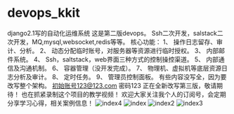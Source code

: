 # devops_kkit
django2.1写的自动化运维系统
这是第二版devops。
Ssh二次开发，salstack二次开发，MQ,mysql,websocket,redis等等。
核心功能：
1、	操作日志留存、审计、分析。
2、	动态分配临时账号，对服务器等资源进行临时授权。
3、	内部邮件系统。
4、	Ssh，saltstack，web界面三种方式的控制操控渠道。
5、	内部通信及沟通机制。
6、	容器管理（没开发完成）。
7、	物理机、虚拟机等底层资源日志分析及审计。
8、	定时任务。
9、	管理员控制面板。
有些内容没写全，因为要改写整个架构。
初始账号123@123.com 密码123
正在全新改写第三版，敬请期待！
也在抓紧录制这个项目的教学视频！
欢迎大家关注我个人的订阅号，会定期分享学习心得，相关案例信息！
![index4](https://github.com/luckman666/devops_kkit/blob/master/gzh.jpg)
![index](https://github.com/luckman666/devops_kkit/blob/master/image/index.png) 
![index2](https://github.com/luckman666/devops_kkit/blob/master/image/3.png) 
![index3](https://github.com/luckman666/devops_kkit/blob/master/image/2.png) 

